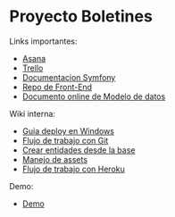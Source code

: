 # Proyecto Boletines

Links importantes:
- [Asana](https://app.asana.com)
- [Trello](https://trello.com/b/dwncOdSd/boletines)
- [Documentacion Symfony](http://symfony.com/doc/current/index.html)
- [Repo de Front-End](https://github.com/Gunigugu/Communitas)
- [Documento online de Modelo de datos](https://docs.google.com/document/d/1nRZkYKjIRz_ZzetTGPuUKWd_wJ_TQzPtIRuQukp36Rc/edit?usp=sharing)

Wiki interna:
- [Guia deploy en Windows](https://github.com/nlattessi/boletin-electronico/wiki/Guia-deploy-en-Windows)
- [Flujo de trabajo con Git](https://github.com/nlattessi/boletin-electronico/wiki/Flujo-de-trabajo-con-Git)
- [Crear entidades desde la base](https://github.com/nlattessi/boletin-electronico/wiki/Crear-entidades-en-Symfony-desde-la-base-de-datos)
- [Manejo de assets](https://github.com/nlattessi/boletin-electronico/wiki/Manejo-de-assets)
- [Flujo de trabajo con Heroku](https://github.com/nlattessi/boletin-electronico/wiki/Flujo-de-trabajo-con-Heroku)

Demo:
- [Demo](http://communitas-dev.herokuapp.com/)
